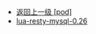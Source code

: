 - [返回上一级 [pod]](服务部署/Nginx/模板/nginx-1.24.0/Openresty/openresty-1.21.4.3-win64/pod/)
- [lua-resty-mysql-0.26](服务部署/Nginx/模板/nginx-1.24.0/Openresty/openresty-1.21.4.3-win64/pod/lua-resty-mysql-0.26/)
